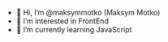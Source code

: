 - 👋 Hi, I’m @maksymmotko (Maksym Motko)
- 👀 I’m interested in FrontEnd
- 🌱 I’m currently learning JavaScript
<!-- - 💞️ I’m looking to collaborate on
 - 📫 How to reach me ... -->
